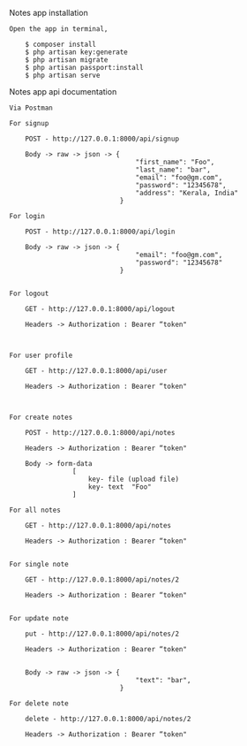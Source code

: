 Notes app installation

	Open the app in terminal,

		$ composer install
		$ php artisan key:generate
		$ php artisan migrate
		$ php artisan passport:install
		$ php artisan serve


Notes app api documentation

	Via Postman

	For signup

		POST - http://127.0.0.1:8000/api/signup

		Body -> raw -> json -> {
								    "first_name": "Foo",
								    "last_name": "bar",
								    "email": "foo@gm.com",
								    "password": "12345678",
								    "address": "Kerala, India"
								}

	For login
	    
	    POST - http://127.0.0.1:8000/api/login

	    Body -> raw -> json -> {
								    "email": "foo@gm.com",
								    "password": "12345678"
								}


	For logout 

		GET - http://127.0.0.1:8000/api/logout

		Headers -> Authorization : Bearer “token"



	For user profile

		GET - http://127.0.0.1:8000/api/user

		Headers -> Authorization : Bearer “token"



	For create notes

		POST - http://127.0.0.1:8000/api/notes

		Headers -> Authorization : Bearer “token"

		Body -> form-data
					[
						key- file (upload file)
						key- text  "Foo"
					]

	For all notes

		GET - http://127.0.0.1:8000/api/notes

		Headers -> Authorization : Bearer “token"


	For single note

		GET - http://127.0.0.1:8000/api/notes/2

		Headers -> Authorization : Bearer “token"


	For update note

		put - http://127.0.0.1:8000/api/notes/2

		Headers -> Authorization : Bearer “token"


		Body -> raw -> json -> {
								    "text": "bar",
								}

	For delete note

		delete - http://127.0.0.1:8000/api/notes/2
		
		Headers -> Authorization : Bearer “token"